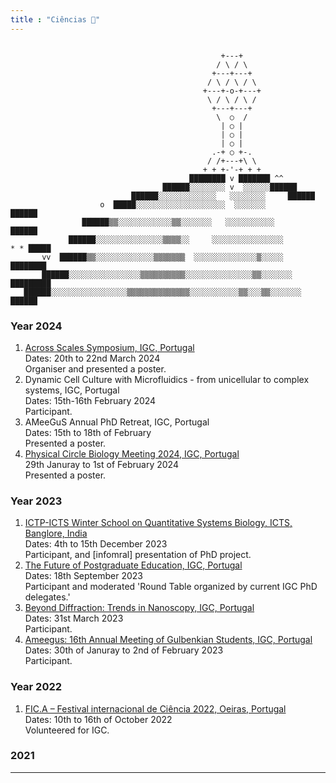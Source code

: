 ```yaml
---
title : "Ciências 🧛"
---
```




```goat
                                               
                                               +---+  
                                              / \ / \ 
                                             +---+---+       
                                            / \ / \ / \ 
                                           +---+-o-+---+
                                            \ / \ / \ /
                                             +---+---+
                                              \  ○  /
                                               | ○ |
                                               | ○ |
                                               | ○ |
                                             .-+ ○ +-.
                                            / /+---+\ \
                                           + + +-'-+ + +  
                                        ████████ v ███████ ^^                   
                                  ██████░░░░░░░░ v  ░░░░░░██████                  
                           ██████░░░░░░░░░░░░░   ░░░░░░░░     ██████             
                    o  █████░░░░░░░░░░░░░░░░░░░░  ░░░░░░░          ██████            
                ██████▒▒░░░░░░░░░░░░▒▒░░░░░░░   ░░░░░░░░░░░           ██████        
             ██████░░░░░░░░░░░░░░░▒▒▒▒░░     ░░░░░░░░░░░░░░░░          * * █████
       vv  ██████▒▒░░░░░░░░░░░░░▒▒▒▒▒▒▒  ░░░░░░░░░░░░░░▒░░░░░             ████████     
       ██████░░░░░░░░░░░░░░░░▒▒▒▒▒▒▒▒▒▒░░░░░░░░░░░░░░░▒▒░░░░░░░              █████████  
   ██████░░░░░░░░░░░░░░░░░▒▒▒▒▒▒▒▒▒▒▒▒▒▒░░░░░░░░░░░▒▒░░░▒▒░░░░░░░                   ██████
```


<centre>
<div class="timeline">
  <div class="outer">
    <div class="card">
      <div class="info">
        <h3 class="title">
          Year 2024
        </h3>
        <p>
          <ol>
            <li> <a href="https://gulbenkian.pt/ciencia/agenda/biology-across-scales-symposium/Biology">Across Scales Symposium, IGC, Portugal</a><br>Dates: 20th to 22nd March 2024<br> Organiser and presented a poster.</li>
            <li><a>Dynamic Cell Culture with Microfluidics - from unicellular to complex systems, IGC, Portugal</a><br>Dates: 15th-16th February 2024<br>Participant.</li>
            <li> <a>AMeeGuS Annual PhD Retreat, IGC, Portugal</a><br>Dates: 15th to 18th of February<br>Presented a poster.</li>
            <li> <a href="https://gulbenkian.pt/ciencia/agenda/physical-biology-circle-meeting-2024/">Physical Circle Biology Meeting 2024, IGC, Portugal</a><br>29th Januray to 1st of February 2024<br>Presented a poster.</li>
          </ol>
        </p>
      </div>
    </div>
    <div class="card">
      <div class="info">
        <h3 class="title">Year 2023
        </h3>
        <p>
          <ol>
            <li> <a href="https://www.icts.res.in/program/QSB2023">ICTP-ICTS Winter School on Quantitative Systems Biology, ICTS, Banglore, India</a><br>Dates: 4th to 15th December 2023<br>Participant, and [infomral] presentation of PhD project.</li>
            <li> <a href="https://gulbenkian.pt/ciencia/agenda/beyond-diffraction-trends-in-nanoscopy/">The Future of Postgraduate Education, IGC, Portugal</a><br>Dates: 18th September 2023<br>Participant and moderated 'Round Table organized by current IGC PhD delegates.'</li>
            <li> <a href="https://gulbenkian.pt/ciencia/agenda/beyond-diffraction-trends-in-nanoscopy/">Beyond Diffraction: Trends in Nanoscopy, IGC, Portugal</a><br>Dates: 31st March 2023<br>Participant.</li>
            <li> <a href="https://gulbenkian.pt/ciencia/agenda/beyond-diffraction-trends-in-nanoscopy/">Ameegus: 16th Annual Meeting of Gulbenkian Students, IGC, Portugal</a><br>Dates: 30th of Januray to 2nd of February 2023<br>Participant.</li>
          </ol>
        </p>
      </div>
    </div>
    <div class="card">
      <div class="info">
        <h3 class="title">
          Year 2022
        </h3>
        <p>
          <ol>
            <li> <a href="https://www.oeiras.pt/-/fica-2022">FIC.A – Festival internacional de Ciência 2022, Oeiras, Portugal</a><br>Dates: 10th to 16th of October 2022<br>Volunteered for IGC.</li>
          </ol>
        </p>
      </div>
    </div>
    <div class="card">
      <div class="info">
        <h3 class="title">
          2021
        </h3>
        <p>
        </p>
    </div>
  </div>
</div></centre>

---